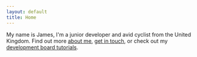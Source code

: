 ```yaml
---
layout: default
title: Home
---
```

My name is James, I'm a junior developer and avid cyclist from the United Kingdom. Find out more [about me](about), [get in touch](contact), or check out my [development board tutorials](boards).
